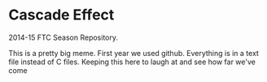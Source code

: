 Cascade Effect
==================

2014-15 FTC Season Repository.

This is a pretty big meme. First year we used github. Everything is in a text file instead of C files. Keeping this here to laugh at and see how far we've come
